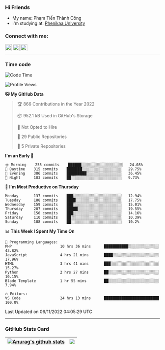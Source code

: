 ### Hi Friends

- My name: Phạm Tiến Thành Công
- I'm studying at: [Phenikaa University]


### Connect with me:
[<img align="left" alt="PhamTienThanhCong | Facebook" width="22px" src="https://upload.wikimedia.org/wikipedia/commons/thumb/1/16/Facebook-icon-1.png/640px-Facebook-icon-1.png" />][facebook]
[<img align="left" alt="PhamTienThanhCong | Zalo" width="22px" src="https://www.anphatpc.com.vn/template/anphat_2020v2/images/icon-zalo.jpg" />][zalo]
[<img align="left" alt="PhamTienThanhCong | LinkedIn" width="22px" src="https://cdn3.iconfinder.com/data/icons/inficons/512/linkedin.png" />][linkedin]

<br />

---

### Time code

<!--START_SECTION:waka-->
![Code Time](http://img.shields.io/badge/Code%20Time-673%20hrs%2019%20mins-blue)

![Profile Views](http://img.shields.io/badge/Profile%20Views-9-blue)

**🐱 My GitHub Data** 

> 🏆 866 Contributions in the Year 2022
 > 
> 📦 952.1 kB Used in GitHub's Storage 
 > 
> 🚫 Not Opted to Hire
 > 
> 📜 29 Public Repositories 
 > 
> 🔑 5 Private Repositories  
 > 
**I'm an Early 🐤** 

```text
🌞 Morning    255 commits    ██████░░░░░░░░░░░░░░░░░░░   24.08% 
🌆 Daytime    315 commits    ███████░░░░░░░░░░░░░░░░░░   29.75% 
🌃 Evening    386 commits    █████████░░░░░░░░░░░░░░░░   36.45% 
🌙 Night      103 commits    ██░░░░░░░░░░░░░░░░░░░░░░░   9.73%

```
📅 **I'm Most Productive on Thursday** 

```text
Monday       137 commits    ███░░░░░░░░░░░░░░░░░░░░░░   12.94% 
Tuesday      188 commits    ████░░░░░░░░░░░░░░░░░░░░░   17.75% 
Wednesday    159 commits    ███░░░░░░░░░░░░░░░░░░░░░░   15.01% 
Thursday     207 commits    █████░░░░░░░░░░░░░░░░░░░░   19.55% 
Friday       150 commits    ███░░░░░░░░░░░░░░░░░░░░░░   14.16% 
Saturday     110 commits    ██░░░░░░░░░░░░░░░░░░░░░░░   10.39% 
Sunday       108 commits    ██░░░░░░░░░░░░░░░░░░░░░░░   10.2%

```


📊 **This Week I Spent My Time On** 

```text
💬 Programming Languages: 
PHP                      10 hrs 36 mins      ███████████░░░░░░░░░░░░░░   43.82% 
JavaScript               4 hrs 21 mins       ████░░░░░░░░░░░░░░░░░░░░░   17.96% 
HTML                     3 hrs 41 mins       ███░░░░░░░░░░░░░░░░░░░░░░   15.27% 
Python                   2 hrs 27 mins       ██░░░░░░░░░░░░░░░░░░░░░░░   10.15% 
Blade Template           1 hr 55 mins        ██░░░░░░░░░░░░░░░░░░░░░░░   7.94%

🔥 Editors: 
VS Code                  24 hrs 13 mins      █████████████████████████   100.0%

```


 Last Updated on 06/11/2022 04:05:29 UTC
<!--END_SECTION:waka-->

---

### GitHub Stats Card

| <a href="https://github.com/phamtienthanhcong"><img align="center" src="https://github-readme-stats.vercel.app/api?username=PhamTienThanhCong&show_icons=true&include_all_commits=true&theme=buefy&hide_border=true&theme=ocean_dark" alt="Anurag's github stats" /></a> | <a href="https://github.com/phamtienthanhcong"><img align="center" src="https://github-readme-stats.vercel.app/api/top-langs/?username=PhamTienThanhCong&layout=compact&theme=buefy&hide_border=true&theme=ocean_dark" /></a> |
| ------------- | ------------- |

[Phenikaa University]: https://phenikaa-uni.edu.vn/vi
[facebook]: https://www.facebook.com/phamtienthanhcong
[linkedin]: https://linkedin.com/in/phamtienthanhcong
[zalo]: https://zalo.me/0396396332
[tiktok]: https://www.tiktok.com/@phamtienthanhcong
[web]: https://github.com/PhamTienThanhCong/web_dev
[min project]: https://github.com/PhamTienThanhCong/Project-Of-Web
[c and cpp]: https://github.com/PhamTienThanhCong/Code_C_and_Cpro
[python]: https://github.com/PhamTienThanhCong/Python_beginer
